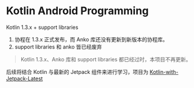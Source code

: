 # Kotlin Android Programming

Kotlin 1.3.x + support libraries

1. 协程在 1.3.x 正式发布，而 Anko 库还没有更新到新版本的协程库。
2. support libraries 和 anko 皆已经废弃

>Kotlin 1.3.x、Anko 库和 support libraries 都已经过时，本项目不再更新。

后续将结合 Kotlin 与最新的 Jetpack 组件来进行学习，项目为 [Kotlin-with-Jetpack-Latest](Kotlin-with-Jetpack-Latest/README.md)